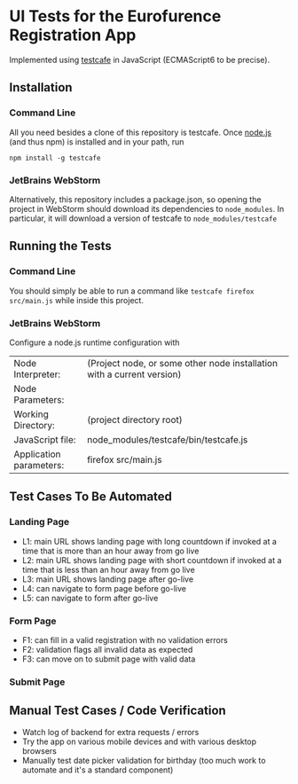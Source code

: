# UI Tests for the Eurofurence Registration App

Implemented using [testcafe](https://github.com/DevExpress/testcafe) in JavaScript (ECMAScript6 to be precise).

## Installation

### Command Line 

All you need besides a clone of this repository is testcafe. Once [node.js](https://nodejs.org/en/download/) 
(and thus npm) is installed and in your path, run

```
npm install -g testcafe
```

### JetBrains WebStorm

Alternatively, this repository includes a package.json, so opening the project in WebStorm should download its dependencies to
`node_modules`. In particular, it will download a version of testcafe to `node_modules/testcafe`

## Running the Tests

### Command Line 

You should simply be able to run a command like ```testcafe firefox src/main.js``` while inside this project.

### JetBrains WebStorm

Configure a node.js runtime configuration with 

<table>
  <tr><td>Node Interpreter:</td><td>(Project node, or some other node installation with a current version)</td></tr>
  <tr><td>Node Parameters:</td><td></td></tr>
  <tr><td>Working Directory:</td><td>(project directory root)</td></tr>
  <tr><td>JavaScript file:</td><td>node_modules/testcafe/bin/testcafe.js</td></tr>
  <tr><td>Application parameters:</td><td>firefox src/main.js</td></tr>
</table>

## Test Cases To Be Automated

### Landing Page

 - L1: main URL shows landing page with long countdown if invoked at a time that is more than an hour away from go live
 - L2: main URL shows landing page with short countdown if invoked at a time that is less than an hour away from go live
 - L3: main URL shows landing page after go-live
 - L4: can navigate to form page before go-live
 - L5: can navigate to form after go-live

### Form Page

 - F1: can fill in a valid registration with no validation errors
 - F2: validation flags all invalid data as expected
 - F3: can move on to submit page with valid data

### Submit Page



## Manual Test Cases / Code Verification

 - Watch log of backend for extra requests / errors
 - Try the app on various mobile devices and with various desktop browsers
 - Manually test date picker validation for birthday (too much work to automate and it's a standard component)
